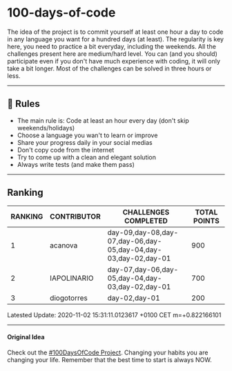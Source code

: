 # 100-days-of-code

The idea of the project is to commit yourself at least one hour a day to code in any language you want for a hundred days (at least). The regularity is key here, you need to practice a bit everyday, including the weekends.
All the challenges present here are medium/hard level. You can (and you should) participate even if you don't have much experience with coding, it will only take a bit longer.
Most of the challenges can be solved in three hours or less.

---

## 🚩 Rules

- The main rule is: Code at least an hour every day (don't skip weekends/holidays)
- Choose a language you wan't to learn or improve
- Share your progress daily in your social medias
- Don't copy code from the internet
- Try to come up with a clean and elegant solution
- Always write tests (and make them pass)

---

## Ranking

| RANKING | CONTRIBUTOR | CHALLENGES COMPLETED                                           | TOTAL POINTS |
| ------- | ----------- | -------------------------------------------------------------- | ------------ |
| 1       | acanova     | day-09,day-08,day-07,day-06,day-05,day-04,day-03,day-02,day-01 | 900          |
| 2       | IAPOLINARIO | day-07,day-06,day-05,day-04,day-03,day-02,day-01               | 700          |
| 3       | diogotorres | day-02,day-01                                                  | 200          |

Latested Update: 2020-11-02 15:31:11.0123617 +0100 CET m=+0.822166101

---

#### Original Idea

Check out the [#100DaysOfCode Project](https://www.100daysofcode.com/). Changing your habits you are changing your life. Remember that the best time to start is always NOW.
